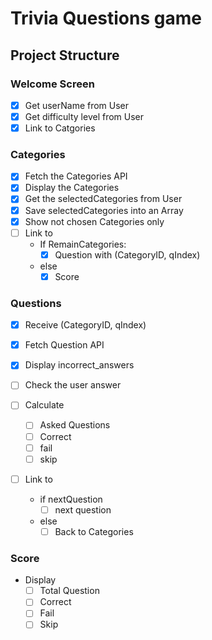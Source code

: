 # Trivia Questions game

## Project Structure

### Welcome Screen 

- [x] Get userName from User
- [x] Get difficulty level from User
- [x] Link to Catgories

### Categories

- [x] Fetch the Categories API
- [x] Display the Categories
- [x] Get the selectedCategories from User
- [x] Save selectedCategories into an Array
- [x] Show not chosen Categories only
- [ ] Link to
    - If RemainCategories:
        - [x] Question with (CategoryID, qIndex)
    - else
        - [x] Score
         
### Questions

- [x] Receive (CategoryID, qIndex)
- [x] Fetch Question API
- [x] Display incorrect_answers
- [ ] Check the user answer

- [ ] Calculate
    - [ ] Asked Questions
    - [ ] Correct
    - [ ] fail
    - [ ] skip 
- [ ] Link to
    - if nextQuestion
        - [ ] next question
    - else
        - [ ] Back to Categories
### Score

- Display
    - [ ] Total Question
    - [ ] Correct
    - [ ] Fail
    - [ ] Skip
